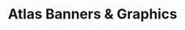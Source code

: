 ---
title: "Atlas Banners & Graphics"
url: /pittsburgh/atlas-banners-und-graphics/
shop: Elektronik
---